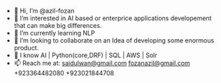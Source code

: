 - 👋 Hi, I’m @azil-fozan
- 🙋 I’m interested in AI based or enterprice applications developement that can make big differences.
- 🌱 I’m currently learning NLP
- 👀 I’m looking to collaborate on an Idea of developing some enormous product.
- 🏅 I know AI | Python(core,DRF) | SQL | AWS | Solr
- 📫 Reach me at:
        saidulwan@gmail.com
        fozanazil@gmail.com
        +923364482080
        +923021844708
